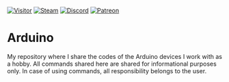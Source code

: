 [![Visitor](https://visitor-badge.laobi.icu/badge?page_id=EnesKeremAYDIN.arduino)](#)
[![Steam](https://img.shields.io/badge/donate-steam-blue?logo=Steam&style=flat-square)](https://steamcommunity.com/tradeoffer/new/?partner=434566573&token=g789u6Uv)
[![Discord](https://discord.com/api/guilds/718831818589339701/widget.png)](https://discord.gg/jkrBmQR)
[![Patreon](https://img.shields.io/badge/Donate-Patreon-red.svg)](https://discord.gg/jkrBmQR)
# Arduino
My repository where I share the codes of the Arduino devices I work with as a hobby.
All commands shared here are shared for informational purposes only. In case of using commands, all responsibility belongs to the user.

